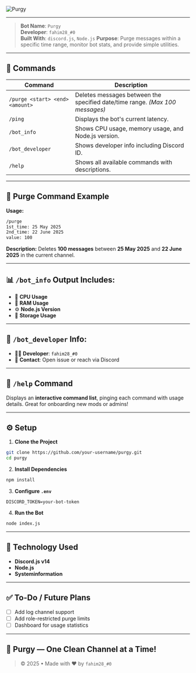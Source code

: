 ![Purgy](https://capsule-render.vercel.app/api?type=waving&color=FFA500&height=200&section=header&text=Purgy&fontSize=80&fontAlignY=35&animation=none&fontColor=FFFFFF)

---

> **Bot Name**: `Purgy`  
> **Developer**: `fahim28_#0`  
> **Built With**: `discord.js`, `Node.js`
> **Purpose**: Purge messages within a specific time range, monitor bot stats, and provide simple utilities.

---

## 📜 Commands

| Command | Description |
|--------|-------------|
| `/purge <start> <end> <amount>` | Deletes messages between the specified date/time range. *(Max 100 messages)* |
| `/ping` | Displays the bot's current latency. |
| `/bot_info` | Shows CPU usage, memory usage, and Node.js version. |
| `/bot_developer` | Shows developer info including Discord ID. |
| `/help` | Shows all available commands with descriptions. |

---

## 📌 Purge Command Example

**Usage:**
```bash
/purge 
1st_time: 25 May 2025 
2nd_time: 22 June 2025 
value: 100
````

**Description:**
Deletes **100 messages** between **25 May 2025** and **22 June 2025** in the current channel.

---

## 📊 `/bot_info` Output Includes:

* 🧠 **CPU Usage**
* 💾 **RAM Usage**
* ⚙️ **Node.js Version**
* 🧮 **Storage Usage**

---

## 👤 `/bot_developer` Info:

* 👨‍💻 **Developer**: `fahim28_#0`
* 🔗 **Contact**: Open issue or reach via Discord

---

## 🧠 `/help` Command

Displays an **interactive command list**, pinging each command with usage details. Great for onboarding new mods or admins!

---

## ⚙️ Setup

1. **Clone the Project**

```bash
git clone https://github.com/your-username/purgy.git
cd purgy
```

2. **Install Dependencies**

```bash
npm install
```

3. **Configure `.env`**

```env
DISCORD_TOKEN=your-bot-token
```

4. **Run the Bot**

```bash
node index.js
```

---

## 🤖 Technology Used

* **Discord.js v14**
* **Node.js**
* **Systeminformation**

---

## ✅ To-Do / Future Plans

* [ ] Add log channel support
* [ ] Add role-restricted purge limits
* [ ] Dashboard for usage statistics

---

## 🧼 Purgy — One Clean Channel at a Time!

> © 2025 • Made with ❤️ by `fahim28_#0`
